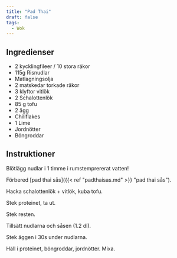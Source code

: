 ```yaml
---
title: "Pad Thai"
draft: false
tags:
  - Wok
---
```


## Ingredienser
- 2 kycklingfileer / 10 stora räkor
- 115g Risnudlar
- Matlagningsolja
- 2 matskedar torkade räkor
- 3 klyftor vitlök
- 2 Schalottenlök
- 85 g tofu
- 2 ägg
- Chiliflakes
- 1 Lime
- Jordnötter
- Böngroddar


## Instruktioner
Blötlägg nudlar i 1 timme i rumstemprererat vatten!

Förbered [pad thai sås]({{< ref "padthaisas.md" >}} "pad thai sås").

Hacka schalottenlök + vitlök, kuba tofu.

Stek proteinet, ta ut.

Stek resten.

Tillsätt nudlarna och såsen (1.2 dl).

Stek äggen i 30s under nudlarna.

Häll i proteinet, böngroddar, jordnötter. Mixa.
